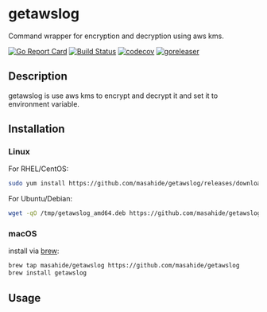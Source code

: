 # getawslog

Command wrapper for encryption and decryption using aws kms.

[![Go Report Card](https://goreportcard.com/badge/github.com/masahide/getawslog)](https://goreportcard.com/report/github.com/masahide/getawslog)
[![Build Status](https://travis-ci.org/masahide/getawslog.svg?branch=master)](https://travis-ci.org/masahide/getawslog)
[![codecov](https://codecov.io/gh/masahide/getawslog/branch/master/graph/badge.svg)](https://codecov.io/gh/masahide/getawslog)
[![goreleaser](https://img.shields.io/badge/powered%20by-goreleaser-green.svg?style=flat-square)](https://github.com/goreleaser)

## Description

getawslog is use aws kms to encrypt and decrypt it and set it to environment variable.

## Installation

### Linux

For RHEL/CentOS:

```bash
sudo yum install https://github.com/masahide/getawslog/releases/download/v0.1.0/getawslog_amd64.rpm
```

For Ubuntu/Debian:

```bash
wget -qO /tmp/getawslog_amd64.deb https://github.com/masahide/getawslog/releases/download/v0.1.0/getawslog_amd64.deb && sudo dpkg -i /tmp/getawslog_amd64.deb
```

### macOS


install via [brew](https://brew.sh):

```bash
brew tap masahide/getawslog https://github.com/masahide/getawslog
brew install getawslog
```


## Usage


